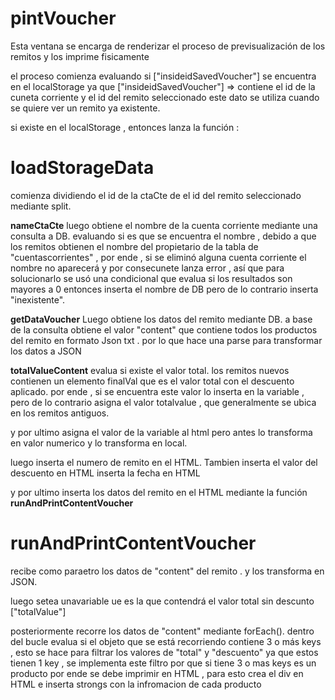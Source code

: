 # pintVoucher
Esta ventana se encarga de renderizar el proceso de previsualización de los remitos 
y los imprime fisicamente 

el proceso comienza evaluando si ["insideidSavedVoucher"] se encuentra en el localStorage
ya que
["insideidSavedVoucher"] => contiene el id de la cuneta corriente y el id del remito seleccionado
este dato se utiliza cuando se quiere ver un remito ya existente.

si existe en el localStorage , entonces lanza la función :

# loadStorageData 
comienza dividiendo el id de la ctaCte de el id del remito seleccionado mediante split.

**nameCtaCte**
luego obtiene el nombre de la cuenta corriente mediante una consulta a DB. evaluando si es que se encuentra el nombre , debido a que los remitos obtienen el nombre del propietario de la tabla de "cuentascorrientes" , por ende , si se eliminó alguna cuenta corriente el nombre no aparecerá y por consecunete lanza error , así que para solucionarlo se usó una condicional que evalua si los resultados son mayores a 0 entonces inserta el nombre de DB pero de lo contrario inserta "inexistente".

**getDataVoucher**
Luego obtiene los datos del remito mediante DB. a base de la consulta obtiene el valor "content" que contiene todos los productos del remito en formato Json txt . por lo que hace una parse para transformar los datos a JSON

**totalValueContent**
evalua si existe el valor total. 
los remitos nuevos contienen un elemento finalVal que es el valor total con el descuento aplicado. por ende , si se encuentra este valor lo inserta en la variable , pero de lo contrario asigna el valor totalvalue , que generalmente se ubica en los remitos antiguos.

y por ultimo asigna el valor de la variable al html pero antes lo transforma en valor numerico y lo transforma en local.

luego inserta el numero de remito en el HTML.
Tambien inserta el valor del descuento en HTML
inserta la fecha en HTML

y por ultimo inserta los datos del remito en el HTML mediante la función **runAndPrintContentVoucher**


# runAndPrintContentVoucher 
recibe como paraetro los datos de "content" del remito . y los transforma en JSON.

luego setea unavariable ue es la que contendrá el valor total sin descunto ["totalValue"]

posteriormente recorre los datos de "content" mediante forEach(). dentro del bucle evalua si el objeto que se está
recorriendo contiene 3 o más keys , esto se hace para filtrar los valores de "total" y "descuento" ya que estos tienen 1 key , se implementa este filtro por que si tiene 3 o mas keys es un producto por ende se debe imprimir en HTML , para esto crea el div en HTML e inserta strongs con la infromacion de cada producto 
